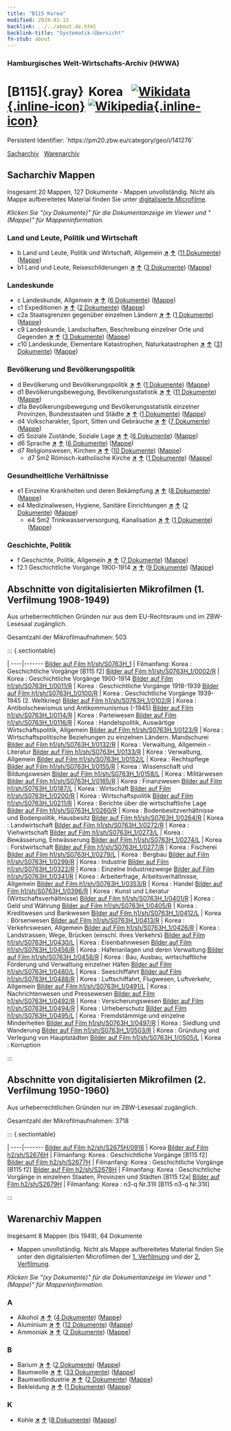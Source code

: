 ```yaml
---
title: "B115 Korea"
modified: 2024-01-13
backlink: ../../about.de.html
backlink-title: "Systematik-Übersicht"
fn-stub: about
---
```


### Hamburgisches Welt-Wirtschafts-Archiv (HWWA)

# [B115]{.gray}&#8201; Korea &#160; [![Wikidata](/images/Wikidata-logo.svg "Wikidata"){.inline-icon}](http://www.wikidata.org/entity/Q18097) [![Wikipedia](/images/Wikipedia-W.svg "Wikipedia"){.inline-icon}](https://de.wikipedia.org/wiki/Korea)

<div class="hint">Persistent Identifier: `https://pm20.zbw.eu/category/geo/i/141276`</div>




[Sacharchiv](#sacharchiv-mappen) &#160; [Warenarchiv](#warenarchiv-mappen)





## Sacharchiv Mappen









Insgesamt 20 Mappen, 127 Dokumente - Mappen unvollständig.
Nicht als Mappe aufbereitetes Material finden Sie unter [digitalisierte Microfilme](/film/h1_sh.de.html).

_Klicken Sie "(xy Dokumente)" für die Dokumentanzeige im Viewer und "(Mappe)" für Mappeninformation._




### Land und Leute, Politik und Wirtschaft

- b Land und Leute, Politik und Wirtschaft, Allgemein [**&nearr;**](../../../subject/i/144196/about.de.html "Land und Leute, Politik und Wirtschaft, Allgemein (in der ganzen Welt)") [**&uarr;**](../../../subject/about.de.html#b "Sachsystematik") (<a href="https://pm20.zbw.eu/iiifview/folder/sh/141276,144196" title="über: Korea : Land und Leute, Politik und Wirtschaft, Allgemein" target="_blank">11 Dokumente</a>) ([Mappe](../../../../folder/sh/1412xx/141276/1441xx/144196/about.de.html))
- b1 Land und Leute, Reiseschilderungen [**&nearr;**](../../../subject/i/144197/about.de.html "Land und Leute, Reiseschilderungen (in der ganzen Welt)") [**&uarr;**](../../../subject/about.de.html#b1 "Sachsystematik") (<a href="https://pm20.zbw.eu/iiifview/folder/sh/141276,144197" title="über: Korea : Land und Leute, Reiseschilderungen" target="_blank">3 Dokumente</a>) ([Mappe](../../../../folder/sh/1412xx/141276/1441xx/144197/about.de.html))

### Landeskunde

- c Landeskunde, Allgemein [**&nearr;**](../../../subject/i/144199/about.de.html "Landeskunde, Allgemein (in der ganzen Welt)") [**&uarr;**](../../../subject/about.de.html#c "Sachsystematik") (<a href="https://pm20.zbw.eu/iiifview/folder/sh/141276,144199" title="über: Korea : Landeskunde, Allgemein" target="_blank">6 Dokumente</a>) ([Mappe](../../../../folder/sh/1412xx/141276/1441xx/144199/about.de.html))
- c1 Expeditionen [**&nearr;**](../../../subject/i/144200/about.de.html "Expeditionen (in der ganzen Welt)") [**&uarr;**](../../../subject/about.de.html#c1 "Sachsystematik") (<a href="https://pm20.zbw.eu/iiifview/folder/sh/141276,144200" title="über: Korea : Expeditionen" target="_blank">2 Dokumente</a>) ([Mappe](../../../../folder/sh/1412xx/141276/1442xx/144200/about.de.html))
- c2a Staatsgrenzen gegenüber einzelnen Ländern [**&nearr;**](../../../subject/i/144203/about.de.html "Staatsgrenzen gegenüber einzelnen Ländern (in der ganzen Welt)") [**&uarr;**](../../../subject/about.de.html#c2a "Sachsystematik") (<a href="https://pm20.zbw.eu/iiifview/folder/sh/141276,144203" title="über: Korea : Staatsgrenzen gegenüber einzelnen Ländern" target="_blank">1 Dokumente</a>) ([Mappe](../../../../folder/sh/1412xx/141276/1442xx/144203/about.de.html))
- c9 Landeskunde, Landschaften, Beschreibung einzelner Orte und Gegenden [**&nearr;**](../../../subject/i/144214/about.de.html "Landeskunde, Landschaften, Beschreibung einzelner Orte und Gegenden (in der ganzen Welt)") [**&uarr;**](../../../subject/about.de.html#c9 "Sachsystematik") (<a href="https://pm20.zbw.eu/iiifview/folder/sh/141276,144214" title="über: Korea : Landeskunde, Landschaften, Beschreibung einzelner Orte und Gegenden" target="_blank">3 Dokumente</a>) ([Mappe](../../../../folder/sh/1412xx/141276/1442xx/144214/about.de.html))
- c10 Landeskunde, Elementare Katastrophen, Naturkatastrophen [**&nearr;**](../../../subject/i/144215/about.de.html "Landeskunde, Elementare Katastrophen, Naturkatastrophen (in der ganzen Welt)") [**&uarr;**](../../../subject/about.de.html#c10 "Sachsystematik") (<a href="https://pm20.zbw.eu/iiifview/folder/sh/141276,144215" title="über: Korea : Landeskunde, Elementare Katastrophen, Naturkatastrophen" target="_blank">31 Dokumente</a>) ([Mappe](../../../../folder/sh/1412xx/141276/1442xx/144215/about.de.html))

### Bevölkerung und Bevölkerungspolitik

- d Bevölkerung und Bevölkerungspolitik [**&nearr;**](../../../subject/i/144221/about.de.html "Bevölkerung und Bevölkerungspolitik (in der ganzen Welt)") [**&uarr;**](../../../subject/about.de.html#d "Sachsystematik") (<a href="https://pm20.zbw.eu/iiifview/folder/sh/141276,144221" title="über: Korea : Bevölkerung und Bevölkerungspolitik" target="_blank">1 Dokumente</a>) ([Mappe](../../../../folder/sh/1412xx/141276/1442xx/144221/about.de.html))
- d1 Bevölkerungsbewegung, Bevölkerungsstatistik [**&nearr;**](../../../subject/i/144222/about.de.html "Bevölkerungsbewegung, Bevölkerungsstatistik (in der ganzen Welt)") [**&uarr;**](../../../subject/about.de.html#d1 "Sachsystematik") (<a href="https://pm20.zbw.eu/iiifview/folder/sh/141276,144222" title="über: Korea : Bevölkerungsbewegung, Bevölkerungsstatistik" target="_blank">11 Dokumente</a>) ([Mappe](../../../../folder/sh/1412xx/141276/1442xx/144222/about.de.html))
- d1a Bevölkerungsbewegung und Bevölkerungsstatistik einzelner Provinzen, Bundesstaaten und Städte [**&nearr;**](../../../subject/i/144225/about.de.html "Bevölkerungsbewegung und Bevölkerungsstatistik einzelner Provinzen, Bundesstaaten und Städte (in der ganzen Welt)") [**&uarr;**](../../../subject/about.de.html#d1a "Sachsystematik") (<a href="https://pm20.zbw.eu/iiifview/folder/sh/141276,144225" title="über: Korea : Bevölkerungsbewegung und Bevölkerungsstatistik einzelner Provinzen, Bundesstaaten und Städte" target="_blank">1 Dokumente</a>) ([Mappe](../../../../folder/sh/1412xx/141276/1442xx/144225/about.de.html))
- d4 Volkscharakter, Sport, Sitten und Gebräuche [**&nearr;**](../../../subject/i/144228/about.de.html "Volkscharakter, Sport, Sitten und Gebräuche (in der ganzen Welt)") [**&uarr;**](../../../subject/about.de.html#d4 "Sachsystematik") (<a href="https://pm20.zbw.eu/iiifview/folder/sh/141276,144228" title="über: Korea : Volkscharakter, Sport, Sitten und Gebräuche" target="_blank">7 Dokumente</a>) ([Mappe](../../../../folder/sh/1412xx/141276/1442xx/144228/about.de.html))
- d5 Soziale Zustände, Soziale Lage [**&nearr;**](../../../subject/i/144233/about.de.html "Soziale Zustände, Soziale Lage (in der ganzen Welt)") [**&uarr;**](../../../subject/about.de.html#d5 "Sachsystematik") (<a href="https://pm20.zbw.eu/iiifview/folder/sh/141276,144233" title="über: Korea : Soziale Zustände, Soziale Lage" target="_blank">6 Dokumente</a>) ([Mappe](../../../../folder/sh/1412xx/141276/1442xx/144233/about.de.html))
- d6 Sprache [**&nearr;**](../../../subject/i/144239/about.de.html "Sprache (in der ganzen Welt)") [**&uarr;**](../../../subject/about.de.html#d6 "Sachsystematik") (<a href="https://pm20.zbw.eu/iiifview/folder/sh/141276,144239" title="über: Korea : Sprache" target="_blank">6 Dokumente</a>) ([Mappe](../../../../folder/sh/1412xx/141276/1442xx/144239/about.de.html))
- d7 Religionswesen, Kirchen [**&nearr;**](../../../subject/i/144241/about.de.html "Religionswesen, Kirchen (in der ganzen Welt)") [**&uarr;**](../../../subject/about.de.html#d7 "Sachsystematik") (<a href="https://pm20.zbw.eu/iiifview/folder/sh/141276,144241" title="über: Korea : Religionswesen, Kirchen" target="_blank">10 Dokumente</a>) ([Mappe](../../../../folder/sh/1412xx/141276/1442xx/144241/about.de.html))
  - d7 Sm2 Römisch-katholische Kirche [**&nearr;**](../../../subject/i/144243/about.de.html "Römisch-katholische Kirche (in der ganzen Welt)") [**&uarr;**](../../../subject/about.de.html#d7_Sm2 "Sachsystematik") (<a href="https://pm20.zbw.eu/iiifview/folder/sh/141276,144243" title="über: Korea : Römisch-katholische Kirche" target="_blank">1 Dokumente</a>) ([Mappe](../../../../folder/sh/1412xx/141276/1442xx/144243/about.de.html))

### Gesundheitliche Verhältnisse

- e1 Einzelne Krankheiten und deren Bekämpfung [**&nearr;**](../../../subject/i/144265/about.de.html "Einzelne Krankheiten und deren Bekämpfung (in der ganzen Welt)") [**&uarr;**](../../../subject/about.de.html#e1 "Sachsystematik") (<a href="https://pm20.zbw.eu/iiifview/folder/sh/141276,144265" title="über: Korea : Einzelne Krankheiten und deren Bekämpfung" target="_blank">8 Dokumente</a>) ([Mappe](../../../../folder/sh/1412xx/141276/1442xx/144265/about.de.html))
- e4 Medizinalwesen, Hygiene, Sanitäre Einrichtungen [**&nearr;**](../../../subject/i/144266/about.de.html "Medizinalwesen, Hygiene, Sanitäre Einrichtungen (in der ganzen Welt)") [**&uarr;**](../../../subject/about.de.html#e4 "Sachsystematik") (<a href="https://pm20.zbw.eu/iiifview/folder/sh/141276,144266" title="über: Korea : Medizinalwesen, Hygiene, Sanitäre Einrichtungen" target="_blank">2 Dokumente</a>) ([Mappe](../../../../folder/sh/1412xx/141276/1442xx/144266/about.de.html))
  - e4 Sm2 Trinkwasserversorgung, Kanalisation [**&nearr;**](../../../subject/i/163695/about.de.html "Trinkwasserversorgung, Kanalisation (in der ganzen Welt)") [**&uarr;**](../../../subject/about.de.html#e4_Sm2 "Sachsystematik") (<a href="https://pm20.zbw.eu/iiifview/folder/sh/141276,163695" title="über: Korea : Trinkwasserversorgung, Kanalisation" target="_blank">1 Dokumente</a>) ([Mappe](../../../../folder/sh/1412xx/141276/1636xx/163695/about.de.html))

### Geschichte, Politik

- f Geschichte, Politik, Allgemein [**&nearr;**](../../../subject/i/144282/about.de.html "Geschichte, Politik, Allgemein (in der ganzen Welt)") [**&uarr;**](../../../subject/about.de.html#f "Sachsystematik") (<a href="https://pm20.zbw.eu/iiifview/folder/sh/141276,144282" title="über: Korea : Geschichte, Politik, Allgemein" target="_blank">7 Dokumente</a>) ([Mappe](../../../../folder/sh/1412xx/141276/1442xx/144282/about.de.html))
- f2.1 Geschichtliche Vorgänge 1900-1914 [**&nearr;**](../../../subject/i/181392/about.de.html "Geschichtliche Vorgänge 1900-1914 (in der ganzen Welt)") [**&uarr;**](../../../subject/about.de.html#f2.1 "Sachsystematik") (<a href="https://pm20.zbw.eu/iiifview/folder/sh/141276,181392" title="über: Korea : Geschichtliche Vorgänge 1900-1914" target="_blank">9 Dokumente</a>) ([Mappe](../../../../folder/sh/1412xx/141276/1813xx/181392/about.de.html))



<a id="filmsections" />

## Abschnitte von digitalisierten Mikrofilmen (1. Verfilmung 1908-1949)

<p>Aus urheberrechtlichen Gründen nur aus dem EU-Rechtsraum und im ZBW-Lesesaal zugänglich.</p>


<p>Gesamtzahl der Mikrofilmaufnahmen: 503</p>





::: {.sectiontable}

 | 
----|-------
<a class="btn" href="https://pm20.zbw.eu/film/h1/sh/S0763H_1" rel="nofollow">Bilder auf Film h1/sh/S0763H_1</a> | Filmanfang: Korea : Geschichtliche Vorgänge [B115 f2]
<a class="btn" href="https://pm20.zbw.eu/film/h1/sh/S0763H_1/0002/R" rel="nofollow">Bilder auf Film h1/sh/S0763H_1/0002/R</a> | Korea : Geschichtliche Vorgänge 1900-1914
<a class="btn" href="https://pm20.zbw.eu/film/h1/sh/S0763H_1/0011/R" rel="nofollow">Bilder auf Film h1/sh/S0763H_1/0011/R</a> | Korea : Geschichtliche Vorgänge 1918-1939
<a class="btn" href="https://pm20.zbw.eu/film/h1/sh/S0763H_1/0100/R" rel="nofollow">Bilder auf Film h1/sh/S0763H_1/0100/R</a> | Korea : Geschichtliche Vorgänge 1939-1945 (2. Weltkrieg)
<a class="btn" href="https://pm20.zbw.eu/film/h1/sh/S0763H_1/0102/R" rel="nofollow">Bilder auf Film h1/sh/S0763H_1/0102/R</a> | Korea : Antibolschewismus und Antikommunismus (-1945)
<a class="btn" href="https://pm20.zbw.eu/film/h1/sh/S0763H_1/0114/R" rel="nofollow">Bilder auf Film h1/sh/S0763H_1/0114/R</a> | Korea : Parteiwesen
<a class="btn" href="https://pm20.zbw.eu/film/h1/sh/S0763H_1/0116/R" rel="nofollow">Bilder auf Film h1/sh/S0763H_1/0116/R</a> | Korea : Handelspolitik, Auswärtige Wirtschaftspolitik, Allgemein
<a class="btn" href="https://pm20.zbw.eu/film/h1/sh/S0763H_1/0123/R" rel="nofollow">Bilder auf Film h1/sh/S0763H_1/0123/R</a> | Korea : Wirtschaftspolitische Beziehungen zu einzelnen Ländern. Mandschurei
<a class="btn" href="https://pm20.zbw.eu/film/h1/sh/S0763H_1/0132/R" rel="nofollow">Bilder auf Film h1/sh/S0763H_1/0132/R</a> | Korea : Verwaltung, Allgemein - Literatur
<a class="btn" href="https://pm20.zbw.eu/film/h1/sh/S0763H_1/0133/R" rel="nofollow">Bilder auf Film h1/sh/S0763H_1/0133/R</a> | Korea : Verwaltung, Allgemein
<a class="btn" href="https://pm20.zbw.eu/film/h1/sh/S0763H_1/0152/L" rel="nofollow">Bilder auf Film h1/sh/S0763H_1/0152/L</a> | Korea : Rechtspflege
<a class="btn" href="https://pm20.zbw.eu/film/h1/sh/S0763H_1/0155/R" rel="nofollow">Bilder auf Film h1/sh/S0763H_1/0155/R</a> | Korea : Wissenschaft und Bildungswesen
<a class="btn" href="https://pm20.zbw.eu/film/h1/sh/S0763H_1/0158/L" rel="nofollow">Bilder auf Film h1/sh/S0763H_1/0158/L</a> | Korea : Militärwesen
<a class="btn" href="https://pm20.zbw.eu/film/h1/sh/S0763H_1/0165/R" rel="nofollow">Bilder auf Film h1/sh/S0763H_1/0165/R</a> | Korea : Finanzwesen
<a class="btn" href="https://pm20.zbw.eu/film/h1/sh/S0763H_1/0187/L" rel="nofollow">Bilder auf Film h1/sh/S0763H_1/0187/L</a> | Korea : Wirtschaft
<a class="btn" href="https://pm20.zbw.eu/film/h1/sh/S0763H_1/0200/R" rel="nofollow">Bilder auf Film h1/sh/S0763H_1/0200/R</a> | Korea : Wirtschaftspolitik
<a class="btn" href="https://pm20.zbw.eu/film/h1/sh/S0763H_1/0211/R" rel="nofollow">Bilder auf Film h1/sh/S0763H_1/0211/R</a> | Korea : Berichte über die wirtschaftliche Lage
<a class="btn" href="https://pm20.zbw.eu/film/h1/sh/S0763H_1/0260/R" rel="nofollow">Bilder auf Film h1/sh/S0763H_1/0260/R</a> | Korea : Bodenbesitzverhältnisse und Bodenpolitik, Hausbesitz
<a class="btn" href="https://pm20.zbw.eu/film/h1/sh/S0763H_1/0264/R" rel="nofollow">Bilder auf Film h1/sh/S0763H_1/0264/R</a> | Korea : Landwirtschaft
<a class="btn" href="https://pm20.zbw.eu/film/h1/sh/S0763H_1/0272/R" rel="nofollow">Bilder auf Film h1/sh/S0763H_1/0272/R</a> | Korea : Viehwirtschaft
<a class="btn" href="https://pm20.zbw.eu/film/h1/sh/S0763H_1/0273/L" rel="nofollow">Bilder auf Film h1/sh/S0763H_1/0273/L</a> | Korea : Bewässerung, Entwässerung
<a class="btn" href="https://pm20.zbw.eu/film/h1/sh/S0763H_1/0274/L" rel="nofollow">Bilder auf Film h1/sh/S0763H_1/0274/L</a> | Korea : Forstwirtschaft
<a class="btn" href="https://pm20.zbw.eu/film/h1/sh/S0763H_1/0277/R" rel="nofollow">Bilder auf Film h1/sh/S0763H_1/0277/R</a> | Korea : Fischerei
<a class="btn" href="https://pm20.zbw.eu/film/h1/sh/S0763H_1/0279/L" rel="nofollow">Bilder auf Film h1/sh/S0763H_1/0279/L</a> | Korea : Bergbau
<a class="btn" href="https://pm20.zbw.eu/film/h1/sh/S0763H_1/0299/R" rel="nofollow">Bilder auf Film h1/sh/S0763H_1/0299/R</a> | Korea : Industrie
<a class="btn" href="https://pm20.zbw.eu/film/h1/sh/S0763H_1/0322/R" rel="nofollow">Bilder auf Film h1/sh/S0763H_1/0322/R</a> | Korea : Einzelne Industriezweige
<a class="btn" href="https://pm20.zbw.eu/film/h1/sh/S0763H_1/0341/R" rel="nofollow">Bilder auf Film h1/sh/S0763H_1/0341/R</a> | Korea : Arbeiterfrage, Arbeitsverhältnisse, Allgemein
<a class="btn" href="https://pm20.zbw.eu/film/h1/sh/S0763H_1/0353/R" rel="nofollow">Bilder auf Film h1/sh/S0763H_1/0353/R</a> | Korea : Handel
<a class="btn" href="https://pm20.zbw.eu/film/h1/sh/S0763H_1/0396/R" rel="nofollow">Bilder auf Film h1/sh/S0763H_1/0396/R</a> | Korea : Kunst und Literatur (Wirtschaftsverhältnisse)
<a class="btn" href="https://pm20.zbw.eu/film/h1/sh/S0763H_1/0401/R" rel="nofollow">Bilder auf Film h1/sh/S0763H_1/0401/R</a> | Korea : Geld und Währung
<a class="btn" href="https://pm20.zbw.eu/film/h1/sh/S0763H_1/0405/R" rel="nofollow">Bilder auf Film h1/sh/S0763H_1/0405/R</a> | Korea : Kreditwesen und Bankwesen
<a class="btn" href="https://pm20.zbw.eu/film/h1/sh/S0763H_1/0412/L" rel="nofollow">Bilder auf Film h1/sh/S0763H_1/0412/L</a> | Korea : Börsenwesen
<a class="btn" href="https://pm20.zbw.eu/film/h1/sh/S0763H_1/0413/R" rel="nofollow">Bilder auf Film h1/sh/S0763H_1/0413/R</a> | Korea : Verkehrswesen, Allgemein
<a class="btn" href="https://pm20.zbw.eu/film/h1/sh/S0763H_1/0426/R" rel="nofollow">Bilder auf Film h1/sh/S0763H_1/0426/R</a> | Korea : Landstrassen, Wege, Brücken (einschl. ihres Verkehrs)
<a class="btn" href="https://pm20.zbw.eu/film/h1/sh/S0763H_1/0430/L" rel="nofollow">Bilder auf Film h1/sh/S0763H_1/0430/L</a> | Korea : Eisenbahnwesen
<a class="btn" href="https://pm20.zbw.eu/film/h1/sh/S0763H_1/0456/R" rel="nofollow">Bilder auf Film h1/sh/S0763H_1/0456/R</a> | Korea : Hafenanlagen und deren Verwaltung
<a class="btn" href="https://pm20.zbw.eu/film/h1/sh/S0763H_1/0458/R" rel="nofollow">Bilder auf Film h1/sh/S0763H_1/0458/R</a> | Korea : Bau, Ausbau, wirtschaftliche Förderung und Verwaltung einzelner Häfen
<a class="btn" href="https://pm20.zbw.eu/film/h1/sh/S0763H_1/0480/L" rel="nofollow">Bilder auf Film h1/sh/S0763H_1/0480/L</a> | Korea : Seeschiffahrt
<a class="btn" href="https://pm20.zbw.eu/film/h1/sh/S0763H_1/0488/R" rel="nofollow">Bilder auf Film h1/sh/S0763H_1/0488/R</a> | Korea : Luftschiffahrt, Flugwesen, Luftverkehr, Allgemein
<a class="btn" href="https://pm20.zbw.eu/film/h1/sh/S0763H_1/0491/L" rel="nofollow">Bilder auf Film h1/sh/S0763H_1/0491/L</a> | Korea : Nachrichtenwesen und Pressewesen
<a class="btn" href="https://pm20.zbw.eu/film/h1/sh/S0763H_1/0492/R" rel="nofollow">Bilder auf Film h1/sh/S0763H_1/0492/R</a> | Korea : Versicherungswesen
<a class="btn" href="https://pm20.zbw.eu/film/h1/sh/S0763H_1/0494/R" rel="nofollow">Bilder auf Film h1/sh/S0763H_1/0494/R</a> | Korea : Urheberschutz
<a class="btn" href="https://pm20.zbw.eu/film/h1/sh/S0763H_1/0495/L" rel="nofollow">Bilder auf Film h1/sh/S0763H_1/0495/L</a> | Korea : Fremdstämmige und einzelne Minderheiten
<a class="btn" href="https://pm20.zbw.eu/film/h1/sh/S0763H_1/0497/R" rel="nofollow">Bilder auf Film h1/sh/S0763H_1/0497/R</a> | Korea : Siedlung und Wanderung
<a class="btn" href="https://pm20.zbw.eu/film/h1/sh/S0763H_1/0503/R" rel="nofollow">Bilder auf Film h1/sh/S0763H_1/0503/R</a> | Korea : Gründung und Verlegung von Hauptstädten
<a class="btn" href="https://pm20.zbw.eu/film/h1/sh/S0763H_1/0505/L" rel="nofollow">Bilder auf Film h1/sh/S0763H_1/0505/L</a> | Korea : Korruption


:::




## Abschnitte von digitalisierten Mikrofilmen (2. Verfilmung 1950-1960)

<p>Aus urheberrechtlichen Gründen nur im ZBW-Lesesaal zugänglich.</p>


<p>Gesamtzahl der Mikrofilmaufnahmen: 3718</p>





::: {.sectiontable}

 | 
----|-------
<a class="btn" href="https://pm20.zbw.eu/film/h2/sh/S2675H/0916" rel="nofollow">Bilder auf Film h2/sh/S2675H/0916</a> | Korea
<a class="btn" href="https://pm20.zbw.eu/film/h2/sh/S2676H" rel="nofollow">Bilder auf Film h2/sh/S2676H</a> | Filmanfang: Korea : Geschichtliche Vorgänge [B115 f2]
<a class="btn" href="https://pm20.zbw.eu/film/h2/sh/S2677H" rel="nofollow">Bilder auf Film h2/sh/S2677H</a> | Filmanfang: Korea : Geschichtliche Vorgänge [B115 f2]
<a class="btn" href="https://pm20.zbw.eu/film/h2/sh/S2678H" rel="nofollow">Bilder auf Film h2/sh/S2678H</a> | Filmanfang: Korea : Geschichtliche Vorgänge in einzelnen Staaten, Provinzen und Städten [B115 f2a]
<a class="btn" href="https://pm20.zbw.eu/film/h2/sh/S2679H" rel="nofollow">Bilder auf Film h2/sh/S2679H</a> | Filmanfang: Korea : n3-q Nr.31II [B115 n3-q Nr.31II]


:::














## Warenarchiv Mappen










Insgesamt 8 Mappen (bis 1949), 64 Dokumente
- Mappen unvollständig.  Nicht als Mappe aufbereitetes Material finden Sie
unter den digitalisierten Microfilmen der [1. Verfilmung](/film/h1_wa.de.html)
und der [2. Verfilmung](/film/h2_wa.de.html).

_Klicken Sie "(xy Dokumente)" für die Dokumentanzeige im Viewer und "(Mappe)" für Mappeninformation._




### A

- Alkohol [**&nearr;**](../../../ware/i/141966/about.de.html "Alkohol (XXX in der ganzen Welt)") [**&uarr;**](../../../ware/about.de.html#PID20.02-Sp "Warensystematik") (<a href="https://pm20.zbw.eu/iiifview/folder/wa/141966,141276" title="über: Alkohol : Korea" target="_blank">4 Dokumente</a>) ([Mappe](../../../../folder/wa/1419xx/141966/1412xx/141276/about.de.html))
- Aluminium [**&nearr;**](../../../ware/i/141969/about.de.html "Aluminium (XXX in der ganzen Welt)") [**&uarr;**](../../../ware/about.de.html#PID07.01-Lm01 "Warensystematik") (<a href="https://pm20.zbw.eu/iiifview/folder/wa/141969,141276" title="über: Aluminium : Korea" target="_blank">12 Dokumente</a>) ([Mappe](../../../../folder/wa/1419xx/141969/1412xx/141276/about.de.html))
- Ammoniak [**&nearr;**](../../../ware/i/165930/about.de.html "Ammoniak (XXX in der ganzen Welt)") [**&uarr;**](../../../ware/about.de.html#PID13-Du01 "Warensystematik") (<a href="https://pm20.zbw.eu/iiifview/folder/wa/165930,141276" title="über: Ammoniak : Korea" target="_blank">2 Dokumente</a>) ([Mappe](../../../../folder/wa/1659xx/165930/1412xx/141276/about.de.html))

### B

- Barium [**&nearr;**](../../../ware/i/142042/about.de.html "Barium (XXX in der ganzen Welt)") [**&uarr;**](../../../ware/about.de.html#PID07.01-Lm02 "Warensystematik") (<a href="https://pm20.zbw.eu/iiifview/folder/wa/142042,141276" title="über: Barium : Korea" target="_blank">2 Dokumente</a>) ([Mappe](../../../../folder/wa/1420xx/142042/1412xx/141276/about.de.html))
- Baumwolle [**&nearr;**](../../../ware/i/142089/about.de.html "Baumwolle (XXX in der ganzen Welt)") [**&uarr;**](../../../ware/about.de.html#PLW04-Bw "Warensystematik") (<a href="https://pm20.zbw.eu/iiifview/folder/wa/142089,141276" title="über: Baumwolle : Korea" target="_blank">33 Dokumente</a>) ([Mappe](../../../../folder/wa/1420xx/142089/1412xx/141276/about.de.html))
- Baumwollindustrie [**&nearr;**](../../../ware/i/142091/about.de.html "Baumwollindustrie (XXX in der ganzen Welt)") [**&uarr;**](../../../ware/about.de.html#PID19-Bw01 "Warensystematik") (<a href="https://pm20.zbw.eu/iiifview/folder/wa/142091,141276" title="über: Baumwollindustrie : Korea" target="_blank">2 Dokumente</a>) ([Mappe](../../../../folder/wa/1420xx/142091/1412xx/141276/about.de.html))
- Bekleidung [**&nearr;**](../../../ware/i/142106/about.de.html "Bekleidung (XXX in der ganzen Welt)") [**&uarr;**](../../../ware/about.de.html#PID19-Bk "Warensystematik") (<a href="https://pm20.zbw.eu/iiifview/folder/wa/142106,141276" title="über: Bekleidung : Korea" target="_blank">1 Dokumente</a>) ([Mappe](../../../../folder/wa/1421xx/142106/1412xx/141276/about.de.html))

### K

- Kohle [**&nearr;**](../../../ware/i/143120/about.de.html "Kohle (XXX in der ganzen Welt)") [**&uarr;**](../../../ware/about.de.html#PRB02.01 "Warensystematik") (<a href="https://pm20.zbw.eu/iiifview/folder/wa/143120,141276" title="über: Kohle : Korea" target="_blank">8 Dokumente</a>) ([Mappe](../../../../folder/wa/1431xx/143120/1412xx/141276/about.de.html))




